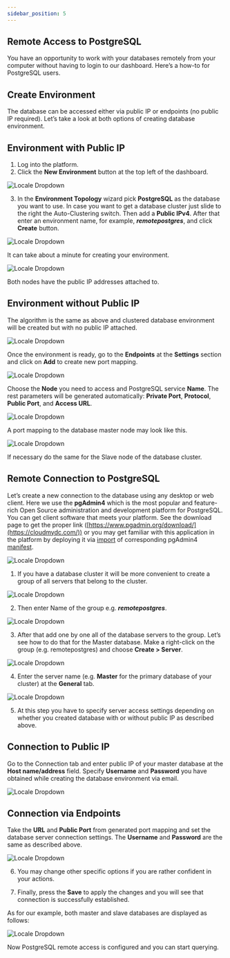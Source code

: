 ```yaml
---
sidebar_position: 5
---
```


## Remote Access to PostgreSQL

You have an opportunity to work with your databases remotely from your computer without having to login to our dashboard. Here’s a how-to for PostgreSQL users.

## Create Environment

The database can be accessed either via public IP or endpoints (no public IP required). Let’s take a look at both options of creating database environment.

## Environment with Public IP

1. Log into the platform.
2. Click the **New Environment** button at the top left of the dashboard.

<div style={{
    display:'flex',
    justifyContent: 'center',
    margin: '0 0 1rem 0'
}}>

![Locale Dropdown](./img/RemoteAccesstoPostgreSQL/01-new-environment-button.png)

</div>

3. In the **Environment Topology** wizard pick **PostgreSQL** as the database you want to use. In case you want to get a database cluster just slide to the right the Auto-Clustering switch. Then add a **Public IPv4**. After that enter an environment name, for example, **_remotepostgres_**, and click **Create** button.

<div style={{
    display:'flex',
    justifyContent: 'center',
    margin: '0 0 1rem 0'
}}>

![Locale Dropdown](./img/RemoteAccesstoPostgreSQL/02-wizard-postgresql-auto-clustering.png)

</div>

It can take about a minute for creating your environment.

<div style={{
    display:'flex',
    justifyContent: 'center',
    margin: '0 0 1rem 0'
}}>

![Locale Dropdown](./img/RemoteAccesstoPostgreSQL/03-environment-created.png)

</div>

Both nodes have the public IP addresses attached to.

## Environment without Public IP

The algorithm is the same as above and clustered database environment will be created but with no public IP attached.

<div style={{
    display:'flex',
    justifyContent: 'center',
    margin: '0 0 1rem 0'
}}>

![Locale Dropdown](./img/RemoteAccesstoPostgreSQL/04-environment-without-public-ip.png)

</div>

Once the environment is ready, go to the **Endpoints** at the **Settings** section and click on **Add** to create new port mapping.

<div style={{
    display:'flex',
    justifyContent: 'center',
    margin: '0 0 1rem 0'
}}>

![Locale Dropdown](./img/RemoteAccesstoPostgreSQL/05-add-endpoint.png)

</div>

Choose the **Node** you need to access and PostgreSQL service **Name**. The rest parameters will be generated automatically: **Private Port**, **Protocol**, **Public Port**, and **Access URL**.

<div style={{
    display:'flex',
    justifyContent: 'center',
    margin: '0 0 1rem 0'
}}>

![Locale Dropdown](./img/RemoteAccesstoPostgreSQL/06-endpoints-dialog.png)

</div>

A port mapping to the database master node may look like this.

<div style={{
    display:'flex',
    justifyContent: 'center',
    margin: '0 0 1rem 0'
}}>

![Locale Dropdown](./img/RemoteAccesstoPostgreSQL/07-endpoint-added.png)

</div>

If necessary do the same for the Slave node of the database cluster.

## Remote Connection to PostgreSQL

Let’s create a new connection to the database using any desktop or web client. Here we use the **pgAdmin4** which is the most popular and feature-rich Open Source administration and development platform for PostgreSQL. You can get client software that meets your platform. See the download page to get the proper link ([https://www.pgadmin.org/download/](https://cloudmydc.com/)) or you may get familiar with this application in the platform by deploying it via [import](https://cloudmydc.com/) of corresponding pgAdmin4 [manifest](https://cloudmydc.com/).

<div style={{
    display:'flex',
    justifyContent: 'center',
    margin: '0 0 1rem 0'
}}>

![Locale Dropdown](./img/RemoteAccesstoPostgreSQL/08-pgadmin-panel.png)

</div>

1. If you have a database cluster it will be more convenient to create a group of all servers that belong to the cluster.

<div style={{
    display:'flex',
    justifyContent: 'center',
    margin: '0 0 1rem 0'
}}>

![Locale Dropdown](./img/RemoteAccesstoPostgreSQL/09-create-server-group.png)

</div>

2. Then enter Name of the group e.g. **_remotepostgres_**.

<div style={{
    display:'flex',
    justifyContent: 'center',
    margin: '0 0 1rem 0'
}}>

![Locale Dropdown](./img/RemoteAccesstoPostgreSQL/10-server-group-name.png)

</div>

3. After that add one by one all of the database servers to the group. Let’s see how to do that for the Master database. Make a right-click on the group (e.g. remotepostgres) and choose **Create > Server**.

<div style={{
    display:'flex',
    justifyContent: 'center',
    margin: '0 0 1rem 0'
}}>

![Locale Dropdown](./img/RemoteAccesstoPostgreSQL/11-add-server.png)

</div>

4. Enter the server name (e.g. **Master** for the primary database of your cluster) at the **General** tab.

<div style={{
    display:'flex',
    justifyContent: 'center',
    margin: '0 0 1rem 0'
}}>

![Locale Dropdown](./img/RemoteAccesstoPostgreSQL/12-create-server-dialog.png)

</div>

5. At this step you have to specify server access settings depending on whether you created database with or without public IP as described above.

## Connection to Public IP

Go to the Connection tab and enter public IP of your master database at the **Host name/address** field. Specify **Username** and **Password** you have obtained while creating the database environment via email.

<div style={{
    display:'flex',
    justifyContent: 'center',
    margin: '0 0 1rem 0'
}}>

![Locale Dropdown](./img/RemoteAccesstoPostgreSQL/13-server-connection-public-ip.png)

</div>

## Connection via Endpoints

Take the **URL** and **Public Port** from generated port mapping and set the database server connection settings. The **Username** and **Password** are the same as described above.

<div style={{
    display:'flex',
    justifyContent: 'center',
    margin: '0 0 1rem 0'
}}>

![Locale Dropdown](./img/RemoteAccesstoPostgreSQL/14-server-connection-endpoint.png)

</div>

6. You may change other specific options if you are rather confident in your actions.

7. Finally, press the **Save** to apply the changes and you will see that connection is successfully established.

As for our example, both master and slave databases are displayed as follows:

<div style={{
    display:'flex',
    justifyContent: 'center',
    margin: '0 0 1rem 0'
}}>

![Locale Dropdown](./img/RemoteAccesstoPostgreSQL/15-check-connection.png)

</div>

Now PostgreSQL remote access is configured and you can start querying.
